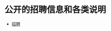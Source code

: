 # 公开的招聘信息和各类说明

- [招聘](https://github.com/penguinsinnovate/notes/blob/master/%E6%8B%9B%E8%81%98.md)
